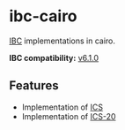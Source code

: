 # ibc-cairo

[IBC](https://github.com/cosmos/ibc) implementations in cairo.

**IBC compatibility:** [v6.1.0](https://github.com/cosmos/ibc-go/releases/tag/v6.1.0)

## Features

- Implementation of [ICS](https://github.com/cosmos/ibc/tree/master/spec/core)
- Implementation of [ICS-20](https://github.com/cosmos/ibc/tree/master/spec/app/ics-020-fungible-token-transfer)
